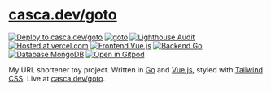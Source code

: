 # [casca.dev/goto](https://casca.dev/goto)

[![Deploy to casca.dev/goto](https://img.shields.io/github/deployments/casca/goto/Production?label=deploy%20to%20casca.dev%2Fgoto&logo=dependabot&style=flat-square&labelColor=%232B3137)](https://casca.dev/goto)
[![goto](https://img.shields.io/endpoint?url=https://dashboard.cypress.io/badge/simple/o33xfj/master&style=flat-square&logo=cypress&labelColor=%232B3137)](https://dashboard.cypress.io/projects/o33xfj/runs)
[![Lighthouse Audit](https://img.shields.io/badge/dynamic/json?label=lighthouse%20audit&query=average&url=https%3A%2F%2Flighthouse-reports-parser.casca.vercel.app%2Fapi%2Ffor-the-badge%3Furl%3Dhttps%3A%2F%2Fraw.githubusercontent.com%2Fcasca%2Flighthouse-reports%2Fmaster%2Fcasca.dev-goto.json&logo=lighthouse&style=flat-square&labelColor=%232B3137)](https://googlechrome.github.io/lighthouse/viewer/?jsonurl=https://raw.githubusercontent.com/casca/lighthouse-reports/master/casca.dev-goto.json)
[![Hosted at vercel.com](https://img.shields.io/badge/hosted%20at-vercel.com-black?logo=vercel&logoColor=lightgray&style=flat-square&labelColor=%232B3137)](https://vercel.com)
[![Frontend Vue.js](https://img.shields.io/badge/frontend-Vue.js-%2341b583?logo=Vue.js&style=flat-square&labelColor=%232B3137)](https://vuejs.org)
[![Backend Go](https://img.shields.io/badge/backend-Go-%2300abd6?logo=Go&style=flat-square&labelColor=%232B3137)](https://golang.org)
[![Database MongoDB](https://img.shields.io/badge/database-MongoDB-%2310aa50?logo=MongoDB&style=flat-square&labelColor=%232B3137)](https://www.mongodb.com)
[![Open in Gitpod](https://img.shields.io/badge/open%20code%20in-Gitpod-%09%231966d2?style=flat-square&labelColor=%232B3137&logo=gitpod)](https://gitpod.io/#https://github.com/casca/goto)

My URL shortener toy project. Written in [Go](https://golang.org/) and [Vue.js](https://vuejs.org/), styled with [Tailwind CSS](https://tailwindcss.com/). Live at [casca.dev/goto](https://casca.dev/goto).
